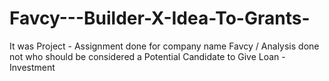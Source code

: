 # Favcy---Builder-X-Idea-To-Grants-
It was Project - Assignment done for company name Favcy / Analysis done not who should be considered a Potential Candidate to Give Loan - Investment
